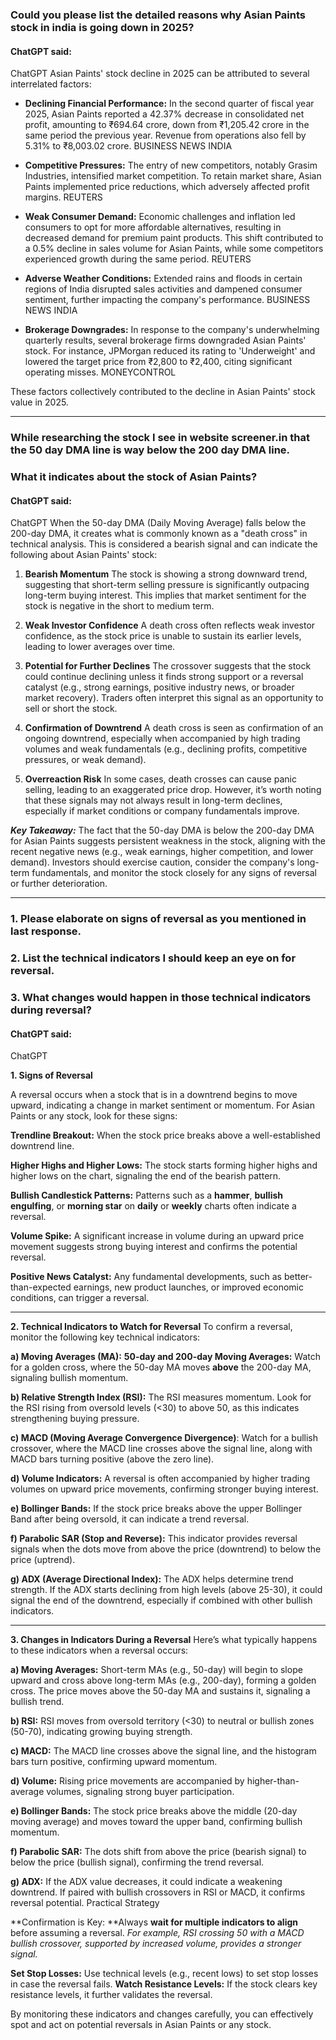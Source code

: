 ### Could you please list the detailed reasons why Asian Paints stock in india is going down in 2025?

#### ChatGPT said:
ChatGPT
Asian Paints' stock decline in 2025 can be attributed to several interrelated factors:

- **Declining Financial Performance:** In the second quarter of fiscal year 2025, Asian Paints reported a 42.37% decrease in consolidated net profit, amounting to ₹694.64 crore, down from ₹1,205.42 crore in the same period the previous year. Revenue from operations also fell by 5.31% to ₹8,003.02 crore. 
BUSINESS NEWS INDIA

- **Competitive Pressures:** The entry of new competitors, notably Grasim Industries, intensified market competition. To retain market share, Asian Paints implemented price reductions, which adversely affected profit margins. 
REUTERS

- **Weak Consumer Demand:** Economic challenges and inflation led consumers to opt for more affordable alternatives, resulting in decreased demand for premium paint products. This shift contributed to a 0.5% decline in sales volume for Asian Paints, while some competitors experienced growth during the same period. 
REUTERS

- **Adverse Weather Conditions:** Extended rains and floods in certain regions of India disrupted sales activities and dampened consumer sentiment, further impacting the company's performance. 
BUSINESS NEWS INDIA

- **Brokerage Downgrades:** In response to the company's underwhelming quarterly results, several brokerage firms downgraded Asian Paints' stock. For instance, JPMorgan reduced its rating to 'Underweight' and lowered the target price from ₹2,800 to ₹2,400, citing significant operating misses. 
MONEYCONTROL

These factors collectively contributed to the decline in Asian Paints' stock value in 2025.


------------



### While researching the stock I see in website screener.in that the 50 day DMA line is way below the 200 day DMA line.
### What it indicates about the stock of Asian Paints?

#### ChatGPT said:
ChatGPT
When the 50-day DMA (Daily Moving Average) falls below the 200-day DMA, it creates what is commonly known as a "death cross" in technical analysis. This is considered a bearish signal and can indicate the following about Asian Paints' stock:

1. **Bearish Momentum**
The stock is showing a strong downward trend, suggesting that short-term selling pressure is significantly outpacing long-term buying interest.
This implies that market sentiment for the stock is negative in the short to medium term.

2. **Weak Investor Confidence**
A death cross often reflects weak investor confidence, as the stock price is unable to sustain its earlier levels, leading to lower averages over time.

3. **Potential for Further Declines**
The crossover suggests that the stock could continue declining unless it finds strong support or a reversal catalyst (e.g., strong earnings, positive industry news, or broader market recovery).
Traders often interpret this signal as an opportunity to sell or short the stock.

4. **Confirmation of Downtrend**
A death cross is seen as confirmation of an ongoing downtrend, especially when accompanied by high trading volumes and weak fundamentals (e.g., declining profits, competitive pressures, or weak demand).

5. **Overreaction Risk**
In some cases, death crosses can cause panic selling, leading to an exaggerated price drop. However, it’s worth noting that these signals may not always result in long-term declines, especially if market conditions or company fundamentals improve.

***Key Takeaway:***
The fact that the 50-day DMA is below the 200-day DMA for Asian Paints suggests persistent weakness in the stock, aligning with the recent negative news (e.g., weak earnings, higher competition, and lower demand). Investors should exercise caution, consider the company's long-term fundamentals, and monitor the stock closely for any signs of reversal or further deterioration.


------------



### 1. Please elaborate on signs of reversal as you mentioned in last response.
### 2. List the technical indicators I should keep an eye on for reversal.
### 3. What changes would happen in those technical indicators during reversal? 

#### ChatGPT said:
ChatGPT

**1. Signs of Reversal**

A reversal occurs when a stock that is in a downtrend begins to move upward, indicating a change in market sentiment or momentum. For Asian Paints or any stock, look for these signs:

**Trendline Breakout:** When the stock price breaks above a well-established downtrend line.

**Higher Highs and Higher Lows:** The stock starts forming higher highs and higher lows on the chart, signaling the end of the bearish pattern.

**Bullish Candlestick Patterns:** Patterns such as a **hammer**, **bullish engulfing**, or **morning star** on **daily** or **weekly** charts often indicate a reversal.

**Volume Spike:** A significant increase in volume during an upward price movement suggests strong buying interest and confirms the potential reversal.

**Positive News Catalyst:** Any fundamental developments, such as better-than-expected earnings, new product launches, or improved economic conditions, can trigger a reversal.


------------



**2. Technical Indicators to Watch for Reversal**
To confirm a reversal, monitor the following key technical indicators:

**a) Moving Averages (MA):**
**50-day and 200-day Moving Averages:** Watch for a golden cross, where the 50-day MA moves **above** the 200-day MA, signaling bullish momentum.

**b) Relative Strength Index (RSI):**
The RSI measures momentum. Look for the RSI rising from oversold levels (<30) to above 50, as this indicates strengthening buying pressure.

**c) MACD (Moving Average Convergence Divergence)**:
Watch for a bullish crossover, where the MACD line crosses above the signal line, along with MACD bars turning positive (above the zero line).

**d) Volume Indicators:**
A reversal is often accompanied by higher trading volumes on upward price movements, confirming stronger buying interest.

**e) Bollinger Bands:**
If the stock price breaks above the upper Bollinger Band after being oversold, it can indicate a trend reversal.

**f) Parabolic SAR (Stop and Reverse):**
This indicator provides reversal signals when the dots move from above the price (downtrend) to below the price (uptrend).

**g) ADX (Average Directional Index):**
The ADX helps determine trend strength. If the ADX starts declining from high levels (above 25-30), it could signal the end of the downtrend, especially if combined with other bullish indicators.

------------


**3. Changes in Indicators During a Reversal**
Here’s what typically happens to these indicators when a reversal occurs:

**a) Moving Averages:**
Short-term MAs (e.g., 50-day) will begin to slope upward and cross above long-term MAs (e.g., 200-day), forming a golden cross.
The price moves above the 50-day MA and sustains it, signaling a bullish trend.

**b) RSI:**
RSI moves from oversold territory (<30) to neutral or bullish zones (50-70), indicating growing buying strength.

**c) MACD:**
The MACD line crosses above the signal line, and the histogram bars turn positive, confirming upward momentum.

**d) Volume:**
Rising price movements are accompanied by higher-than-average volumes, signaling strong buyer participation.

**e) Bollinger Bands:**
The stock price breaks above the middle (20-day moving average) and moves toward the upper band, confirming bullish momentum.

**f) Parabolic SAR:**
The dots shift from above the price (bearish signal) to below the price (bullish signal), confirming the trend reversal.

**g) ADX:**
If the ADX value decreases, it could indicate a weakening downtrend. If paired with bullish crossovers in RSI or MACD, it confirms reversal potential.
Practical Strategy

**Confirmation is Key: **Always **wait for multiple indicators to align** before assuming a reversal. *For example, RSI crossing 50 with a MACD bullish crossover, supported by increased volume, provides a stronger signal.*

**Set Stop Losses:** Use technical levels (e.g., recent lows) to set stop losses in case the reversal fails.
**Watch Resistance Levels:** If the stock clears key resistance levels, it further validates the reversal.

By monitoring these indicators and changes carefully, you can effectively spot and act on potential reversals in Asian Paints or any stock.
